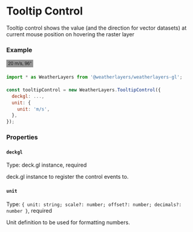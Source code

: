 # Tooltip Control

Tooltip control shows the value (and the direction for vector datasets) at current mouse position on hovering the raster layer

### Example

![Tooltip Control](../../.gitbook/assets/tooltip-control.png)

```javascript
import * as WeatherLayers from '@weatherlayers/weatherlayers-gl';

const tooltipControl = new WeatherLayers.TooltipControl({
  deckgl: ...,
  unit: {
    unit: 'm/s',
  },
});
```

### Properties

#### `deckgl`

Type: deck.gl instance, required

deck.gl instance to register the control events to.

#### `unit`

Type: `{ unit: string; scale?: number; offset?: number; decimals?: number }`, required

Unit definition to be used for formatting numbers.
